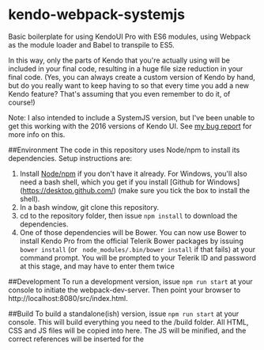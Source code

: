 # kendo-webpack-systemjs
Basic boilerplate for using KendoUI Pro with ES6 modules, using Webpack as the module loader and Babel to transpile to ES5.

In this way, only the parts of Kendo that you're actually using will be included in your final code, resulting in a huge file size reduction in your final code.  (Yes, you can always create a custom version of Kendo by hand, but do you really want to keep having to so that every time you add a new Kendo feature?  That's assuming that you even remember to do it, of course!)

Note: I also intended to include a SystemJS version, but I've been unable to get this working with the 2016 versions of Kendo UI.  See [my bug report](http://www.telerik.com/forums/kendoui-2016-and-systemjs) for more info on this.


##Environment
The code in this repository uses Node/npm to install its dependencies.  Setup instructions are:

1. Install [Node/npm](https://nodejs.org/en/download/) if you don't have it already.  For Windows, you'll also need a bash shell, which you get if you install [Github for Windows] (https://desktop.github.com/) (make sure you tick the box to install the shell).
1. In a bash window, git clone this repository.
1. cd to the repository folder, then issue `npm install` to download the dependencies.
1. One of those dependencies will be Bower.  You can now use Bower to install Kendo Pro from the official Telerik Bower packages by issuing `bower install` (or ` node_modules/.bin/bower install` if that fails) at your command prompt.  You will be prompted to your Telerik ID and password at this stage, and may have to enter them twice


##Development
To run a development version, issue `npm run start` at your console to initiate the webpack-dev-server.  Then point your browser to http://localhost:8080/src/index.html.


##Build
To build a standalone(ish) version, issue `npm run start` at your console.  This will build everything you need to the /build folder.  All HTML, CSS and JS files will be copied into here.  The JS will be minified, and the correct references will be inserted for the <script> tags.  Only jQuery is still standalone.

You'll get to two JS files from this build process:
1. index.js, which will include your code
1. vendor.js, which will include only the parts of KendoUI Pro that you're using.  This is just over 800Kb in size, as opposed to 2.7Meg for the kendo.all.min.js file.  (That should go down to 300Kb vs 1 Meg when gzipped by your web server).






